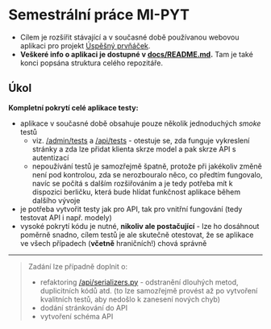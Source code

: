 # Semestrální práce MI-PYT
* Cílem je rozšířit stávající a v současné době používanou webovou aplikaci pro projekt [Úspěšný prvňáček](https://uspesnyprvnacek.cz/).
* **Veškeré info o aplikaci je dostupné v [docs/README.md](README.md).** Tam je také konci popsána struktura celého repozitáře.

## Úkol
**Kompletní pokrytí celé aplikace testy:**
* aplikace v současné době obsahuje pouze několik jednoduchých *smoke* testů
    * viz. [/admin/tests](/admin/tests) a [/api/tests](/api/tests) - otestuje se, zda funguje vykreslení stránky a zda lze přidat klienta skrze model a pak skrze API s autentizací
    * nepoužívání testů je samozřejmě špatně, protože při jakékoliv změně není pod kontrolou, zda se nerozbouralo něco, co předtím fungovalo, 
    navíc se počítá s dalším rozšiřováním a je tedy potřeba mít k dispozici berličku, která bude hlídat funkčnost aplikace během dalšího vývoje
* je potřeba vytvořit testy jak pro API, tak pro vnitřní fungování (tedy testovat API i např. modely)
* vysoké pokrytí kódu je nutné, **nikoliv ale postačující** - lze ho dosáhnout poměrně snadno, cílem testů je ale skutečně otestovat, že se aplikace ve všech případech (**včetně** hraničních!) chová správně

---

> Zadání lze případně doplnit o:
> * refaktoring [/api/serializers.py](/api/serializers.py) - odstranění dlouhých metod, duplicitních kódů atd. (to lze samozřejmě provést až po vytvoření kvalitních testů, aby nedošlo k zanesení nových chyb)
> * dodání stránkování do API
> * vytvoření schéma API

